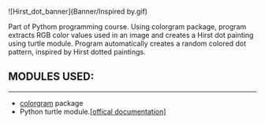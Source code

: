 
![Hirst_dot_banner](Banner/Inspired by.gif)
<br>

Part of Pythom programming course. Using colorgram package, program extracts RGB color values used in an image and creates a Hirst dot painting using turtle module.
Program automatically creates a random colored dot pattern, inspired by Hirst dotted paintings.

<h2>MODULES USED:</h2>
<hr>
<ul>
  <li><a href="https://pypi.org/project/colorgram.py/">colorgram</a> package</li>
  <li>Python turtle module.<a href="https://docs.python.org/3/library/turtle.html#turtle.setup">[offical documentation]</a></li>
</ul>

